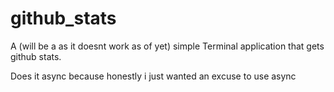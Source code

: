 # github_stats

A (will be a as it doesnt work as of yet) simple Terminal application that gets github stats.

Does it async because honestly i just wanted an excuse to use async

